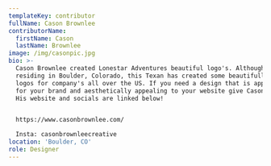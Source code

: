 ```yaml
---
templateKey: contributor
fullName: Cason Brownlee
contributorName:
  firstName: Cason
  lastName: Brownlee
image: /img/casonpic.jpg
bio: >-
  Cason Brownlee created Lonestar Adventures beautiful logo's. Although now
  residing in Boulder, Colorado, this Texan has created some beautifully unique
  logos for company's all over the US. If you need a design that is appropriate
  for your brand and aesthetically appealing to your website give Cason a shout.
  His website and socials are linked below! 


  https://www.casonbrownlee.com/

  Insta: casonbrownleecreative
location: 'Boulder, CO'
role: Designer
---
```


